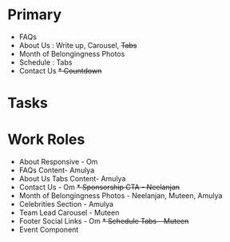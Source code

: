 # Primary

* FAQs
* About Us : Write up, Carousel, ~~Tabs~~
* Month of Belongingness Photos
* Schedule : Tabs
* Contact Us
~~* Countdown~~

# Tasks


# Work Roles

* About Responsive - Om
* FAQs Content- Amulya
* About Us Tabs Content- Amulya
* Contact Us - Om
~~* Sponsorship CTA - Neelanjan~~
* Month of Belongingness Photos - Neelanjan, Muteen, Amulya
* Celebrities Section - Amulya
* Team Lead Carousel - Muteen
* Footer Social Links - Om
~~* Schedule Tabs - Muteen~~
* Event Component